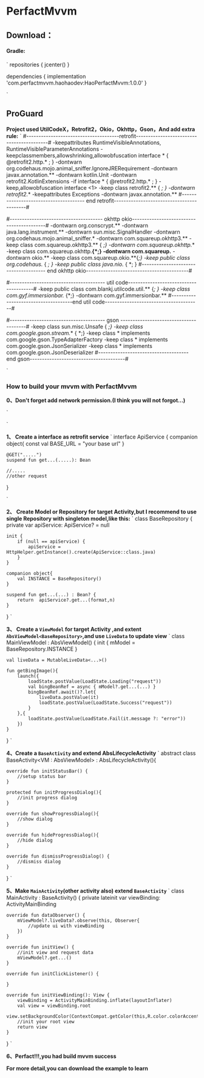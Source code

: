 # PerfactMvvm



## Download：

#### Gradle:
`
repositories {
    jcenter()
}

dependencies {
    implementation 'com.perfactmvvm.haohaodev:HaoPerfactMvvm:1.0.0'
}


`

## ProGuard

**Project used UtilCodeX，Retrofit2，Okio，Okhttp，Gson，And add extra rule:**
`
#--------------------------------------retrofit------------------------------------------#
-keepattributes RuntimeVisibleAnnotations, RuntimeVisibleParameterAnnotations
-keepclassmembers,allowshrinking,allowobfuscation interface * {
    @retrofit2.http.* <methods>;
}
-dontwarn org.codehaus.mojo.animal_sniffer.IgnoreJRERequirement
-dontwarn javax.annotation.**
-dontwarn kotlin.Unit
-dontwarn retrofit2.KotlinExtensions
-if interface * { @retrofit2.http.* <methods>; }
-keep,allowobfuscation interface <1>
-keep class retrofit2.** { *; }
-dontwarn retrofit2.**
-keepattributes Exceptions
-dontwarn javax.annotation.**
#-------------------------------------- end retrofit------------------------------------------#

#-------------------------------------- okhttp okio------------------------------------------#
-dontwarn org.conscrypt.**
-dontwarn java.lang.instrument.**
-dontwarn sun.misc.SignalHandler
-dontwarn org.codehaus.mojo.animal_sniffer.*
-dontwarn com.squareup.okhttp3.**
-keep class com.squareup.okhttp3.** { *;}
-dontwarn com.squareup.okhttp.**
-keep class com.squareup.okhttp.**{*;}
-dontwarn com.squareup.**
-dontwarn okio.**
-keep class com.squareup.okio.**{*;}
-keep public class org.codehaus.* { *; }
-keep public class java.nio.* { *; }
#-------------------------------------- end okhttp okio------------------------------------------#

#---------------------------------------   util code---------------------------------------#
-keep public class com.blankj.utilcode.util.**  {*; }
-keep class com.gyf.immersionbar.* {*;}
-dontwarn com.gyf.immersionbar.**
#-------------------------------------end  util code---------------------------------------#

#--------------------------------------- gson  ---------------------------------------#
-keep class sun.misc.Unsafe { *;}
-keep class com.google.gson.stream.** { *;}
-keep class * implements com.google.gson.TypeAdapterFactory
-keep class * implements com.google.gson.JsonSerializer
-keep class * implements com.google.gson.JsonDeserializer
#-------------------------------------end  gson---------------------------------------#

`

### How to build your mvvm with PerfactMvvm

**0、Don't forget add network permission.(I think you will not forgot...)**

`
    <uses-permission android:name="android.permission.INTERNET" />

`


**1、 Create a interface as retrofit service**
`
interface ApiService {
    companion object{
        const val BASE_URL = "your base url"
    }

    @GET(".....")
    suspend fun get...(.....): Bean
    
    //.....
    //other request
}

`


**2、 Create Model or Repository for target Activity,but I recommend to use single Repository with singleton model,like this:**
`
class BaseRepository {
    private var apiService: ApiService? = null

    init {
        if (null == apiService) {
            apiService = HttpHelper.getInstance().create(ApiService::class.java)
        }
    }

    companion object{
        val INSTANCE = BaseRepository()
    }

    suspend fun get...(...) : Bean? {
        return  apiService?.get...(format,n)
    }
}
`


**3、 Create a `ViewModel` for target Activity ,and extent `AbsViewModel<BaseRepository>`,and use `LiveData` to update view**
`
class MainViewModel : AbsViewModel<BaseRepository>() {
    init {
        mModel = BaseRepository.INSTANCE
    }
    
    val liveData = MutableLiveData<...>()

    fun getBingImage(){
        launch({
            loadState.postValue(LoadState.Loading("request"))
            val bingBeanRef = async { mModel?.get...(...) }
            bingBeanRef.await()?.let{
                liveData.postValue(it)
                loadState.postValue(LoadState.Success("request"))
            }
        },{
            loadState.postValue(LoadState.Fail(it.message ?: "error"))
        })
    }
}
`


**4、Create a `BaseActivity` and extend AbsLifecycleActivity**
`
abstract class BaseActivity<VM : AbsViewModel<BaseRepository>> : AbsLifecycleActivity<VM>(){

    override fun initStatusBar() {
        //setup status bar
    }

    protected fun initProgressDialog(){
        //init progress dialog
    }

    override fun showProgressDialog(){
        //show dialog
    }

    override fun hideProgressDialog(){
        //hide dialog
    }

    override fun dismissProgressDialog() {
        //dismiss dialog
    }
}
`


**5、Make `MainActivity`(other activity also) extend `BaseActivity`**
`
class MainActivity : BaseActivity<MainViewModel>() {
    private lateinit var viewBinding: ActivityMainBinding

    override fun dataObserver() {
        mViewModel?.liveData?.observe(this, Observer{
            //update ui with viewBinding
        })
    }

    override fun initView() {
        //init view and request data
        mViewModel?.get...()
    }

    override fun initClickListener() {

    }

    override fun initViewBinding(): View {
        viewBinding = ActivityMainBinding.inflate(layoutInflater)
        val view = viewBinding.root
        view.setBackgroundColor(ContextCompat.getColor(this,R.color.colorAccent))
        //init your root view
        return view
    }

}
`


**6、Perfact!!!,you had build mvvm success**


**For more detail,you can download the example to learn**


